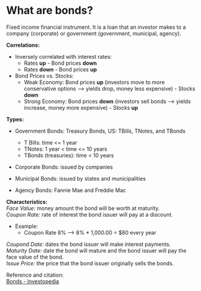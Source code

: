 # What are bonds?  

Fixed income financial instrument. It is a loan that an investor makes to
a company (corporate) or government (government, municipal, agency).  

**Correlations:**  
- Inversely correlated with interest rates:  
  - Rates **up** - Bond prices **down**  
  - Rates **down** - Bond prices **up**   
- Bond Prices vs. Stocks:  
  - Weak Economy: Bond prices **up** (investors move to more conservative options --> yields drop, money less expensive) - Stocks **down**  
  - Strong Economy: Bond prices **down** (investors sell bonds --> yields increase, money more
	expensive) - Stocks **up**  

**Types:**   
- Government Bonds: Treasury Bonds, US: TBills, TNotes, and TBonds  
  - T Bills: time <= 1 year  
  - TNotes: 1 year < time <= 10 years  
  - TBonds (treasuries): time < 10 years  

- Corporate Bonds: issued by companies 
- Municipal Bonds: issued by states and municipalities  
- Agency Bonds: Fannie Mae and Freddie Mac  

**Characteristics:**  
*Face Value:* money amount the bond will be worth at maturity.  
*Coupon Rate:* rate of interest the bond issuer will pay at a discount.  
- Example:  
  - Coupon Rate 8% --> 8% * 1,000.00 = $80 every year  

*Coupond Date:* dates the bond issuer will make interest payments.  
*Maturity Date:* date the bond will mature and the bond issuer will pay the
face value of the bond.  
*Issue Price:* the price that the bond issuer originally sells the bonds.  

Reference and citation:  
[Bonds - Investopedia](https://www.investopedia.com/terms/b/bond.asp)  
